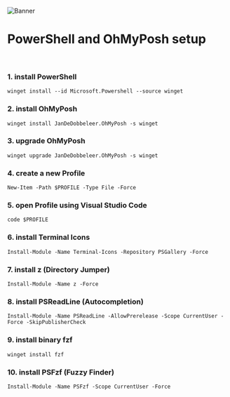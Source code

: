 ![Banner](https://www.pngitem.com/pimgs/m/116-1166399_microsoft-powershell-logo-hd-png-download.png)

# PowerShell and OhMyPosh setup

<br>

### 1. install PowerShell
```
winget install --id Microsoft.Powershell --source winget
```
### 2. install OhMyPosh
```
winget install JanDeDobbeleer.OhMyPosh -s winget
```
### 3. upgrade OhMyPosh
```
winget upgrade JanDeDobbeleer.OhMyPosh -s winget
```
### 4. create a new Profile
```
New-Item -Path $PROFILE -Type File -Force
```
### 5. open Profile using Visual Studio Code
```
code $PROFILE
```
### 6. install Terminal Icons
```
Install-Module -Name Terminal-Icons -Repository PSGallery -Force
```
### 7. install z (Directory Jumper)
```
Install-Module -Name z -Force
```
### 8. install PSReadLine (Autocompletion)
```
Install-Module -Name PSReadLine -AllowPrerelease -Scope CurrentUser -Force -SkipPublisherCheck
```
### 9. install binary fzf
```
winget install fzf
```
### 10. install PSFzf (Fuzzy Finder)
```
Install-Module -Name PSFzf -Scope CurrentUser -Force
```
